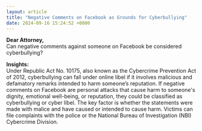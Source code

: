 ```yaml
---
layout: article
title: "Negative Comments on Facebook as Grounds for Cyberbullying"
date: 2024-09-16 15:24:52 +0800
---
```


<p><strong>Dear Attorney,</strong><br> Can negative comments against someone on Facebook be considered cyberbullying?</p><p><strong>Insights:</strong><br> Under Republic Act No. 10175, also known as the Cybercrime Prevention Act of 2012, cyberbullying can fall under online libel if it involves malicious and defamatory remarks intended to harm someone’s reputation. If negative comments on Facebook are personal attacks that cause harm to someone's dignity, emotional well-being, or reputation, they could be classified as cyberbullying or cyber libel. The key factor is whether the statements were made with malice and have caused or intended to cause harm. Victims can file complaints with the police or the National Bureau of Investigation (NBI) Cybercrime Division.</p>